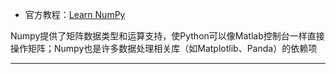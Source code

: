 + 官方教程：[Learn NumPy](https://numpy.org/learn/)

Numpy提供了矩阵数据类型和运算支持，使Python可以像Matlab控制台一样直接操作矩阵；Numpy也是许多数据处理相关库（如Matplotlib、Panda）的依赖项

---

